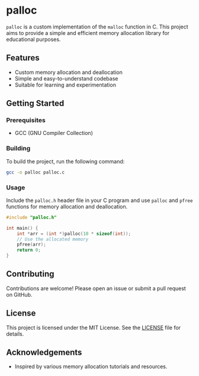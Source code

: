 # palloc

`palloc` is a custom implementation of the `malloc` function in C. This project aims to provide a simple and efficient memory allocation library for educational purposes.

## Features

- Custom memory allocation and deallocation
- Simple and easy-to-understand codebase
- Suitable for learning and experimentation

## Getting Started

### Prerequisites

- GCC (GNU Compiler Collection)

### Building

To build the project, run the following command:

```sh
gcc -o palloc palloc.c
```

### Usage

Include the `palloc.h` header file in your C program and use `palloc` and `pfree` functions for memory allocation and deallocation.

```c
#include "palloc.h"

int main() {
    int *arr = (int *)palloc(10 * sizeof(int));
    // Use the allocated memory
    pfree(arr);
    return 0;
}
```

## Contributing

Contributions are welcome! Please open an issue or submit a pull request on GitHub.

## License

This project is licensed under the MIT License. See the [LICENSE](LICENSE) file for details.

## Acknowledgements

- Inspired by various memory allocation tutorials and resources.
